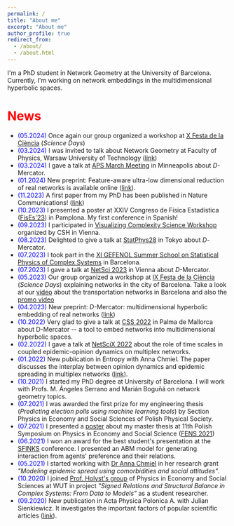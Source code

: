 ```yaml
---
permalink: /
title: "About me"
excerpt: "About me"
author_profile: true
redirect_from: 
  - /about/
  - /about.html
---
```


I'm a PhD student in Network Geometry at the University of Barcelona. Currently, I'm working on network embeddings in the multidimensional hyperbolic spaces.

<h1><span style="color:red">News</span></h1>

- <span style="color:blue">(05.2024)</span> Once again our group organized a workshop at [X Festa de la Ciència](https://www.ub.edu/laubdivulga/festacienciaub/index.html) (*Science Days*)
- <span style="color:blue">(03.2024)</span> I was invited to talk about Network Geometry at Faculty of Physics, Warsaw University of Technology ([link](https://www.fizyka.pw.edu.pl/en/Aktualnosci/Network-geometry-and-multidimensional-hyperbolic-maps-of-real-networks-wyklad-goscinny))
- <span style="color:blue">(03.2024)</span> I gave a talk at [APS March Meeting](https://march.aps.org/) in Minneapolis about $D$-Mercator.
- <span style="color:blue">(01.2024)</span> New preprint: Feature-aware ultra-low dimensional reduction of real networks is available online ([link](https://arxiv.org/abs/2401.09368)).
- <span style="color:blue">(11.2023)</span> A first paper from my PhD has been published in Nature Communications! ([link](https://www.nature.com/articles/s41467-023-43337-5))
- <span style="color:blue">(10.2023)</span> I presented a poster at XXIV Congreso de Física Estadística ([FisEs'23](https://fises23.gefenol.es/)) in Pamplona. My first conference in Spanish!
- <span style="color:blue">(09.2023)</span> I participated in [Visualizing Complexity Science Workshop](https://vis.csh.ac.at/vis-workshop-2023/) organized by CSH in Vienna.
- <span style="color:blue">(08.2023)</span> Delighted to give a talk at [StatPhys28](https://statphys28.org/) in Tokyo about $D$-Mercator.
- <span style="color:blue">(07.2023)</span> I took part in the [XI GEFENOL Summer School on Statistical Physics of Complex Systems](https://school2023.gefenol.es/) in Barcelona.
- <span style="color:blue">(07.2023)</span> I gave a talk at [NetSci 2023](https://netsci2023.wixsite.com/netsci2023) in Vienna about $D$-Mercator.
- <span style="color:blue">(05.2023)</span> Our group organized a workshop at [IX Festa de la Ciència](https://www.ub.edu/laubdivulga/festacienciaub/festacienciaIX/xarxescomplexes-familiar.html) (*Science Days*) explaining networks in the city of Barcelona. Take a look at our [video](https://youtu.be/Bj9e8xyzuzM) about the transportation networks in Barcelona and also the [promo video](https://youtu.be/WsRznHKe3cg)
- <span style="color:blue">(04.2023)</span> New preprint: $D$-Mercator: multidimensional hyperbolic embedding of real networks ([link](https://arxiv.org/abs/2304.06580))
- <span style="color:blue">(10.2022)</span> Very glad to give a talk at [CSS 2022](http://ccs2022.org/) in Palma de Mallorca about D-Mercator -- a tool to embed networks into multidimensional hyperbolic spaces.
- <span style="color:blue">(02.2022)</span> I gave a talk at [NetSciX 2022](https://netscix.dcc.fc.up.pt/) about the role of time scales in coupled  epidemic-opinion dynamics on multiplex networks.
- <span style="color:blue">(01.2022)</span> New publication in Entropy with Anna Chmiel. The paper discusses the interplay between opinion dynamics and epidemic spreading in multiplex networks ([link](https://www.mdpi.com/1099-4300/24/1/105)).
- <span style="color:blue">(10.2021)</span> I started my PhD degree at University of Barcelona. I will work with Profs. M. Ángeles Serrano and Marián Boguñá on network geometry topics.
- <span style="color:blue">(07.2021)</span> I was awarded the first prize for my engineering thesis (_Predicting election polls using machine learning tools_) by Section Physics in Economy and Social Sciences of Polish Physical Society.
- <span style="color:blue">(07.2021)</span> I presented a [poster](https://indico.fis.agh.edu.pl/event/69/contributions/228/attachments/152/226/19_Jankowski.pdf) about my master thesis at 11th Polish Symposium on Physics in Economy and Social Science ([FENS 2021](https://indico.fis.agh.edu.pl/event/69/overview))
- <span style="color:blue">(06.2021)</span> I won an award for the best student's presentation at the [SFINKS](http://sfinks.fizyka.pw.edu.pl/) conference. I presented an ABM model for generating interaction from agents' preference and their relations.
- <span style="color:blue">(05.2021)</span> I started working with [Dr Anna Chmiel](http://achmiel.pl/index.php?option=com_content&view=article&id=8&Itemid=109&lang=en) in her research grant _"Modeling epidemic spread using comorbidities and social attitudes"_.
- <span style="color:blue">(10.2020)</span> I joined [Prof. Holyst's group](http://fens.if.pw.edu.pl/nasz-zespol/) of Physics in Economy and Social Sciences at WUT in project _"Signed Relations and Structural Balance in Complex Systems: From Data to Models"_ as a student researcher.
- <span style="color:blue">(09.2020)</span> New publication in Acta Physica Polonica A. with Julian Sienkiewicz. It investigates the important factors of popular scientific articles ([link](http://przyrbwn.icm.edu.pl/APP/PDF/138/app138z1p06.pdf)).